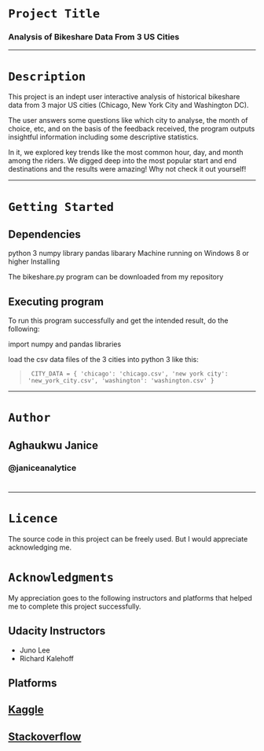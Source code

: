 # **`Project Title`**

### Analysis of Bikeshare Data From 3 US Cities
___
# `Description`

This project is an indept user interactive analysis of historical bikeshare data from 3 major US cities (Chicago, New York City and Washington DC).

The user answers some questions like which city to analyse, the month of choice, etc, and on the basis of the feedback received, the program outputs insightful information including some descriptive statistics.

In it, we explored key trends like the most common hour, day, and month among the riders. We digged deep into the most popular start and end destinations and the results were amazing! Why not check it out yourself!
___

# `Getting Started`

## Dependencies

python 3
numpy library
pandas libarary
Machine running on Windows 8 or higher
Installing

The bikeshare.py program can be downloaded from my repository


## Executing program

To run this program successfully and get the intended result, do the following:

import numpy and pandas libraries

load the csv data files of the 3 cities into python 3 like this:

>` CITY_DATA = { 'chicago': 'chicago.csv', 'new york city': 'new_york_city.csv', 'washington': 'washington.csv' }` 

___
# `Author`

## Aghaukwu Janice

### @janiceanalytice
#
___
# `Licence`
The source code in this project can be freely used. But I would appreciate acknowledging me.

# `Acknowledgments`

My appreciation goes to the following instructors and platforms that helped me to complete this project successfully.

## **Udacity Instructors**
* Juno Lee
* Richard Kalehoff


## **Platforms**
## [Kaggle](https://www.kaggle.com/code/deepak525/us-bike-share-analysis/notebook)



## [Stackoverflow](https://stackoverflow.com/questions/47136436/python-pandas-convert-value-counts-output-to-dataframe)
